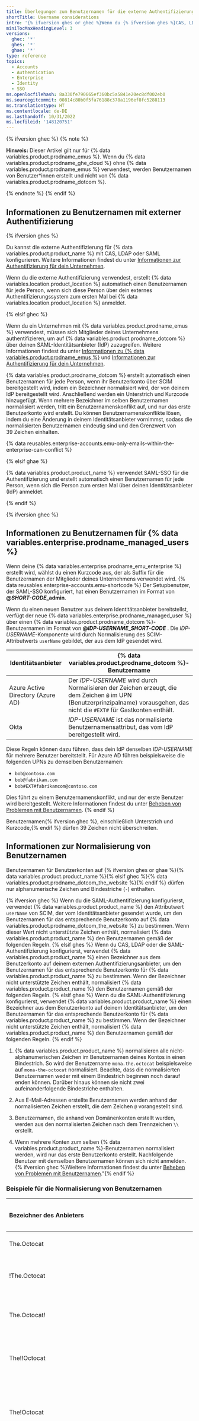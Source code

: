 ```yaml
---
title: Überlegungen zum Benutzernamen für die externe Authentifizierung
shortTitle: Username considerations
intro: '{% ifversion ghes or ghec %}Wenn du {% ifversion ghes %}CAS, LDAP oder SAML für die Authentifizierung verwendest{% elsif ghec %}{% data variables.product.prodname_emus %}{% endif %}, befolgt {% endif %}{% data variables.product.product_name %} bestimmte Regeln, um den Benutzernamen für jedes Benutzerkonto {% ifversion ghec or ghae %}in deinem Unternehmen{% elsif ghes %}auf deiner Instanz zu bestimmten{% endif %}.'
miniTocMaxHeadingLevel: 3
versions:
  ghec: '*'
  ghes: '*'
  ghae: '*'
type: reference
topics:
  - Accounts
  - Authentication
  - Enterprise
  - Identity
  - SSO
ms.openlocfilehash: 8a330fe790665ef360bc5a5841e20ec8df002eb0
ms.sourcegitcommit: 00814c80b0f5fa76188c378a1196ef8fc5288113
ms.translationtype: HT
ms.contentlocale: de-DE
ms.lasthandoff: 10/31/2022
ms.locfileid: '148120751'
---
```

{% ifversion ghec %} {% note %}

**Hinweis:** Dieser Artikel gilt nur für {% data variables.product.prodname_emus %}. Wenn du {% data variables.product.prodname_ghe_cloud %} ohne {% data variables.product.prodname_emus %} verwendest, werden Benutzernamen von Benutzer*innen erstellt und nicht von {% data variables.product.prodname_dotcom %}.

{% endnote %} {% endif %}

## Informationen zu Benutzernamen mit externer Authentifizierung

{% ifversion ghes %}

Du kannst die externe Authentifizierung für {% data variables.product.product_name %} mit CAS, LDAP oder SAML konfigurieren. Weitere Informationen findest du unter [Informationen zur Authentifizierung für dein Unternehmen](/admin/identity-and-access-management/managing-iam-for-your-enterprise/about-authentication-for-your-enterprise#authentication-methods-for-github-enterprise-server).

Wenn du die externe Authentifizierung verwendest, erstellt {% data variables.location.product_location %} automatisch einen Benutzernamen für jede Person, wenn sich diese Person über dein externes Authentifizierungssystem zum ersten Mal bei {% data variables.location.product_location %} anmeldet.

{% elsif ghec %}

Wenn du ein Unternehmen mit {% data variables.product.prodname_emus %} verwendest, müssen sich Mitglieder deines Unternehmens authentifizieren, um auf {% data variables.product.prodname_dotcom %} über deinen SAML-Identitätsanbieter (IdP) zuzugreifen. Weitere Informationen findest du unter [Informationen zu {% data variables.product.prodname_emus %}](/admin/identity-and-access-management/using-enterprise-managed-users-and-saml-for-iam/about-enterprise-managed-users) und [Informationen zur Authentifizierung für dein Unternehmen](/admin/identity-and-access-management/managing-iam-for-your-enterprise/about-authentication-for-your-enterprise#authentication-methods-for-github-enterprise-server).

{% data variables.product.prodname_dotcom %} erstellt automatisch einen Benutzernamen für jede Person, wenn ihr Benutzerkonto über SCIM bereitgestellt wird, indem ein Bezeichner normalisiert wird, der von deinem IdP bereitgestellt wird. Anschließend werden ein Unterstrich und Kurzcode hinzugefügt. Wenn mehrere Bezeichner im selben Benutzernamen normalisiert werden, tritt ein Benutzernamenskonflikt auf, und nur das erste Benutzerkonto wird erstellt. Du können Benutzernamenskonflikte lösen, indem du eine Änderung in deinem Identitätsanbieter vornimmst, sodass die normalisierten Benutzernamen eindeutig sind und den Grenzwert von 39 Zeichen einhalten.

{% data reusables.enterprise-accounts.emu-only-emails-within-the-enterprise-can-conflict %}

{% elsif ghae %}

{% data variables.product.product_name %} verwendet SAML-SSO für die Authentifizierung und erstellt automatisch einen Benutzernamen für jede Person, wenn sich die Person zum ersten Mal über deinen Identitätsanbieter (IdP) anmeldet.

{% endif %}

{% ifversion ghec %}
## Informationen zu Benutzernamen für {% data variables.enterprise.prodname_managed_users %}

Wenn deine {% data variables.enterprise.prodname_emu_enterprise %} erstellt wird, wählst du einen Kurzcode aus, der als Suffix für die Benutzernamen der Mitglieder deines Unternehmens verwendet wird. {% data reusables.enterprise-accounts.emu-shortcode %} Der Setupbenutzer, der SAML-SSO konfiguriert, hat einen Benutzernamen im Format von **@<em>SHORT-CODE</em>_admin**. 

Wenn du einen neuen Benutzer aus deinem Identitätsanbieter bereitstellst, verfügt der neue {% data variables.enterprise.prodname_managed_user %} über einen {% data variables.product.prodname_dotcom %}-Benutzernamen im Format von **@<em>IDP-USERNAME</em>_<em>SHORT-CODE</em>** . Die <em>IDP-USERNAME</em>-Komponente wird durch Normalisierung des SCIM-Attributwerts `userName` gebildet, der aus dem IdP gesendet wird. 

| Identitätsanbieter                 | {% data variables.product.prodname_dotcom %}-Benutzername  |
|-----------------------------------|----------------------|
| Azure Active Directory (Azure AD) | Der _IDP-USERNAME_ wird durch Normalisieren der Zeichen erzeugt, die dem Zeichen `@` im UPN (Benutzerprinzipalname) vorausgehen, das nicht die `#EXT#` für Gastkonten enthält. |
| Okta                              | _IDP-USERNAME_ ist das normalisierte Benutzernamensattribut, das vom IdP bereitgestellt wird.               |

Diese Regeln können dazu führen, dass dein IdP denselben _IDP-USERNAME_ für mehrere Benutzer bereitstellt. Für Azure AD führen beispielsweise die folgenden UPNs zu demselben Benutzernamen:

- `bob@contoso.com`
- `bob@fabrikam.com`
- `bob#EXT#fabrikamcom@contoso.com`

Dies führt zu einem Benutzernamenskonflikt, und nur der erste Benutzer wird bereitgestellt. Weitere Informationen findest du unter [Beheben von Problemen mit Benutzernamen](#resolving-username-problems).
{% endif %}

Benutzernamen{% ifversion ghec %}, einschließlich Unterstrich und Kurzcode,{% endif %} dürfen 39 Zeichen nicht überschreiten.

## Informationen zur Normalisierung von Benutzernamen

Benutzernamen für Benutzerkonten auf {% ifversion ghes or ghae %}{% data variables.product.product_name %}{% elsif ghec %}{% data variables.product.prodname_dotcom_the_website %}{% endif %} dürfen nur alphanumerische Zeichen und Bindestriche (`-`) enthalten.

{% ifversion ghec %} Wenn du die SAML-Authentifizierung konfigurierst, verwendet {% data variables.product.product_name %} den Attributwert `userName` von SCIM, der vom Identitätsanbieter gesendet wurde, um den Benutzernamen für das entsprechende Benutzerkonto auf {% data variables.product.prodname_dotcom_the_website %} zu bestimmen. Wenn dieser Wert nicht unterstützte Zeichen enthält, normalisiert {% data variables.product.product_name %} den Benutzernamen gemäß der folgenden Regeln.
{% elsif ghes %} Wenn du CAS, LDAP oder die SAML-Authentifizierung konfigurierst, verwendet {% data variables.product.product_name %} einen Bezeichner aus dem Benutzerkonto auf deinem externen Authentifizierungsanbieter, um den Benutzernamen für das entsprechende Benutzerkonto für {% data variables.product.product_name %} zu bestimmen. Wenn der Bezeichner nicht unterstützte Zeichen enthält, normalisiert {% data variables.product.product_name %} den Benutzernamen gemäß der folgenden Regeln.
{% elsif ghae %} Wenn du die SAML-Authentifizierung konfigurierst, verwendet {% data variables.product.product_name %} einen Bezeichner aus dem Benutzerkonto auf deinem Identitätsanbieter, um den Benutzernamen für das entsprechende Benutzerkonto für {% data variables.product.product_name %} zu bestimmen. Wenn der Bezeichner nicht unterstützte Zeichen enthält, normalisiert {% data variables.product.product_name %} den Benutzernamen gemäß der folgenden Regeln.
{% endif %}

1. {% data variables.product.product_name %} normalisieren alle nicht-alphanumerischen Zeichen im Benutzernamen deines Kontos in einen Bindestrich. So wird der Benutzername `mona.the.octocat` beispielsweise auf `mona-the-octocat` normalisiert. Beachte, dass die normalisierten Benutzernamen weder mit einem Bindestrich beginnen noch darauf enden können. Darüber hinaus können sie nicht zwei aufeinanderfolgende Bindestriche enthalten.

1. Aus E-Mail-Adressen erstellte Benutzernamen werden anhand der normalisierten Zeichen erstellt, die dem Zeichen `@` vorangestellt sind.

1. Benutzernamen, die anhand von Domänenkonten erstellt wurden, werden aus den normalisierten Zeichen nach dem Trennzeichen `\\` erstellt. 

1. Wenn mehrere Konten zum selben {% data variables.product.product_name %}-Benutzernamen normalisiert werden, wird nur das erste Benutzerkonto erstellt. Nachfolgende Benutzer mit demselben Benutzernamen können sich nicht anmelden. {% ifversion ghec %}Weitere Informationen findest du unter [Beheben von Problemen mit Benutzernamen](#resolving-username-problems)."{% endif %}

### Beispiele für die Normalisierung von Benutzernamen

| Bezeichner des Anbieters | Normalisierter Benutzername für {% data variables.product.prodname_dotcom %} | Ergebnis |
| :- | :- | :- |
| The.Octocat | `the-octocat{% ifversion ghec %}_SHORT-CODE{% endif %}` | Dieser Benutzername wird erfolgreich erstellt. |
| !The.Octocat | `-the-octocat{% ifversion ghec %}_SHORT-CODE{% endif %}` | Dieser Benutzername wird nicht erstellt, da er mit einem Bindestrich beginnt. |
| The.Octocat! | `the-octocat-{% ifversion ghec %}_SHORT-CODE{% endif %}` | Dieser Benutzername wird nicht erstellt, da er mit einem Bindestrich endet. |
| The!!Octocat | `the--octocat{% ifversion ghec %}_SHORT-CODE{% endif %}` | Dieser Benutzername wird nicht erstellt, da er zwei aufeinanderfolgende Bindestriche enthält. |
| The!Octocat | `the-octocat{% ifversion ghec %}_SHORT-CODE{% endif %}` | Dieser Benutzername wird nicht erstellt. Obwohl der normalisierte Benutzername gültig ist, ist er bereits vorhanden. |
| `The.Octocat@example.com` | `the-octocat{% ifversion ghec %}_SHORT-CODE{% endif %}` | Dieser Benutzername wird nicht erstellt. Obwohl der normalisierte Benutzername gültig ist, ist er bereits vorhanden. |
| `internal\\The.Octocat` | `the-octocat{% ifversion ghec %}_SHORT-CODE{% endif %}` | Dieser Benutzername wird nicht erstellt. Obwohl der normalisierte Benutzername gültig ist, ist er bereits vorhanden. |
| `mona.lisa.the.octocat.from.github.united.states@example.com` | `mona-lisa-the-octocat-from-github-united-states{% ifversion ghec %}_SHORT-CODE{% endif %}` | Dieser Benutzername wird nicht erstellt, da er den Grenzwert von 39 Zeichen überschreitet. |

{% ifversion not ghec %}
### Informationen zur Normalisierung des Benutzernamens mit SAML

{% ifversion ghes %}Wenn du die SAML-Authentifizierung für {% data variables.location.product_location %}, konfigurierst, bestimmt {% endif %}{% data variables.product.product_name %} den Benutzernamen jeder Person durch eine der folgenden Behauptungen in der SAML-Antwort, sortiert durch absteigende Priorität.

1. das benutzerdefinierte `username`-Attribut, sofern definiert und vorhanden
1. Eine `http://schemas.xmlsoap.org/ws/2005/05/identity/claims/name`-Assertion, wenn vorhanden
1. Eine `http://schemas.xmlsoap.org/ws/2005/05/identity/claims/emailaddress`-Assertion, wenn vorhanden
1. Das `NameID`-Element

{% data variables.product.product_name %} erfordert das `NameID`-Element auch dann, wenn andere Attribute vorhanden sind. Weitere Informationen findest du in der [SAML-Konfigurationsreferenz](/admin/identity-and-access-management/using-saml-for-enterprise-iam/saml-configuration-reference#saml-attributes).

{% data variables.product.product_name %} erstellt eine Zuordnung zwischen `NameID` aus dem IdP und dem Benutzernamen {% ifversion ghae %}in{% else %}auf{% endif %} {% data variables.location.product_location %}, sodass `NameID` beständig, eindeutig und nicht dem Lebenszyklus des Benutzers unterliegen soll.

{% ifversion ghes %} {% note %}

**Hinweis**: Wenn sich die `NameID` für eine Person für den IdP ändert, wird dem Benutzer beim Versuch, sich bei {% data variables.location.product_location %} anzumelden, eine Fehlermeldung angezeigt. Damit der Zugriff der Person wiederhergestellt werden kann, musst du die `NameID`-Zuordnung des Benutzerkontos entsprechend aktualisieren. Weitere Informationen findest du unter [Aktualisieren der SAML-`NameID` eines Benutzers](/admin/identity-and-access-management/using-saml-for-enterprise-iam/updating-a-users-saml-nameid).

{% endnote %} {% endif %} {% endif %}

{% ifversion ghec %}
## Beheben von Problemen mit Benutzernamen

Wenn bei der Bereitstellung eines neuen Benutzers der Benutzername länger als 39 Zeichen ist (einschließlich Unterstrich und Kurzcode) oder mit einem bereits vorhandenen Benutzer im Unternehmen in Konflikt steht, schlägt der Bereitstellungsversuch mit dem Fehler `409` fehl. 

Um dieses Problem zu lösen, musst du eine der folgenden Änderungen in deinem Identitätsanbieter vornehmen, damit alle normalisierten Benutzernamen innerhalb der Zeichenobergrenze liegen und eindeutig sind.
- Ändere den Wert des Attributs `userName` für einzelne Benutzer, die Probleme verursachen.
- Ändere die Zuordnung des Attributs `userName` für alle Benutzer.
- Konfiguriere für alle Benutzer ein benutzerdefiniertes Attribut `userName`.

Wenn du die Attributzuordnung änderst, werden Benutzernamen vorhandener {% data variables.enterprise.prodname_managed_users %} aktualisiert, jedoch ändert sich nichts weiter an den Konten, auch nicht am Aktivitätsverlauf.

{% note %}

**Hinweis:** {% data variables.contact.github_support %} kann keine Unterstützung beim Anpassen von Attributzuordnungen oder zum Konfigurieren von benutzerdefinierten Ausdrücken bieten. Wenn du diesbezüglich Fragen hast, wende dich an deinen Identitätsanbieter.

{% endnote %}

### Beheben von Problemen mit Benutzernamen mit Azure AD

Um Probleme mit Benutzernamen in Azure AD zu beheben, ändere entweder den Wert des Benutzerprinzipalnamens für den in Konflikt stehenden Benutzer oder die Attributzuordnung für das Attribut `userName`. Wenn du die Attributzuordnung ändert, kannst du ein vorhandenes Attribut auswählen oder einen Ausdruck verwenden, um sicherzustellen, dass alle bereitgestellten Benutzer einen eindeutigen normalisierten Alias haben.

1. Öffne in Azure AD die {% data variables.product.prodname_emu_idp_application %}-Anwendung.
1. Klicke auf der linken Randleiste auf **Bereitstellung**.
1. Klicke auf **Bereitstellung bearbeiten**.
1. Erweitere **Zuordnungen**, und klicke dann auf **Azure Active Directory-Benutzer bereitstellen**.
1. Klicke auf die `userName`-Attributzuordnung von {% data variables.product.prodname_dotcom %}. 
1. Ändere die Attributzuordnung.
   - Wenn du ein vorhandenes Attribut in Azure AD dem `userName`-Attribut in {% data variables.product.prodname_dotcom %} zuordnen möchtest, klicke auf das gewünschte Attributfeld. Speichere und warte dann, bis der Bereitstellungszyklus beginnt. Dies sollte innerhalb von ca. 40 Minuten passieren.
   - Um einen Ausdruck anstelle eines vorhandenen Attributs zu verwenden, ändere den Zuordnungstyp in „Ausdruck“, und füge dann einen benutzerdefinierten Ausdruck hinzu, der diesen Wert für alle Benutzer eindeutig macht. Du kannst beispielsweise `[FIRST NAME]-[LAST NAME]-[EMPLOYEE ID]` verwenden. Weitere Informationen findest du in der [Referenz zum Schreiben von Ausdrücken für Attributzuordnungen in Azure Active Directory](https://docs.microsoft.com/en-us/azure/active-directory/app-provisioning/functions-for-customizing-application-data).

### Beheben von Problemen mit Benutzernamen mit Okta

Um Probleme mit Benutzernamen in Okta zu beheben, aktualisiere die Attributzuordnungseinstellungen für die {% data variables.product.prodname_emu_idp_application %}-Anwendung.

1. Öffne in Okta die {% data variables.product.prodname_emu_idp_application %}-Anwendung.
1. Klicke auf **Anmelden**.
1. Klicke im Abschnitt „Einstellungen“ auf **Bearbeiten**.
1. Aktualisiere das „Format für den Anwendungsbenutzernamen“.
{% endif %}
